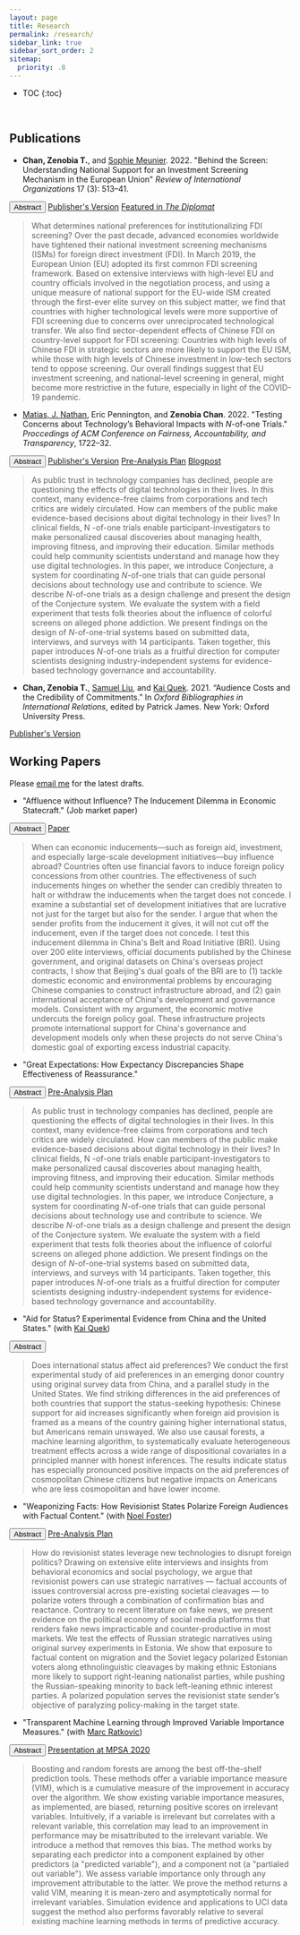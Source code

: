 ```yaml
---
layout: page
title: Research
permalink: /research/
sidebar_link: true
sidebar_sort_order: 2
sitemap:
  priority: .8
---
```


* TOC
{:toc}
<p>&nbsp;</p>

## Publications

* **Chan, Zenobia T.**, and <a href="https://scholar.princeton.edu/smeunier/home" target="_blank">Sophie Meunier</a>. 2022. "Behind the Screen: Understanding National Support for an Investment Screening Mechanism in the European Union" _Review of International Organizations_ 17 (3): 513–41.

<button type="button" class="btn" data-toggle="collapse" data-target="behindTheScreen">Abstract</button>
<a href="https://doi.org/10.1007/s11558-021-09436-y" target="_blank" class="button">Publisher's Version</a>
<a href="https://thediplomat.com/2021/04/think-the-eu-isnt-acting-on-china-look-closer/" target="_blank" class="button">Featured in <i>The Diplomat</i></a>
</div><div id="behindTheScreen" class="collapse">
    <blockquote>What determines national preferences for institutionalizing FDI screening? Over the past decade, advanced economies worldwide have tightened their national investment screening mechanisms (ISMs) for foreign direct investment (FDI). In March 2019, the European Union (EU) adopted its first common FDI screening framework. Based on extensive interviews with high-level EU and country officials involved in the negotiation process, and using a unique measure of national support for the EU-wide ISM created through the first-ever elite survey on this subject matter, we find that countries with higher technological levels were more supportive of FDI screening due to concerns over unreciprocated technological transfer. We also find sector-dependent effects of Chinese FDI on country-level support for FDI screening: Countries with high levels of Chinese FDI in strategic sectors are more likely to support the EU ISM, while those with high levels of Chinese investment in low-tech sectors tend to oppose screening. Our overall findings suggest that EU investment screening, and national-level screening in general, might become more restrictive in the future, especially in light of the COVID-19 pandemic.</blockquote>
</div>

* <a href="https://natematias.com/" target="_blank">Matias, J. Nathan</a>, Eric Pennington, and **Zenobia Chan**. 2022. "Testing Concerns about Technology’s Behavioral Impacts with <i>N</i>-of-one Trials." _Proccedings of ACM Conference on Fairness, Accountability, and Transparency_, 1722–32. 

<button type="button" class="button" data-toggle="collapse" data-target="nOfOne">Abstract</button>
<a href="https://doi.org/10.1145/3531146.3533227" target="_blank" class="button">Publisher's Version</a>
<a href="https://osf.io/tn6x4/" target="_blank" class="button">Pre-Analysis Plan</a>
<a href="https://citizensandtech.org/conjecture/" target="_blank" class="button">Blogpost</a>
</div><div id="nOfOne" class="collapse">
    <blockquote>As public trust in technology companies has declined, people are questioning the effects of digital technologies in their lives. In this context, many evidence-free claims from corporations and tech critics are widely circulated. How can members of the public make evidence-based decisions about digital technology in their lives? In clinical fields, N -of-one trials enable participant-investigators to make personalized causal discoveries about managing health, improving fitness, and improving their education. Similar methods could help community scientists understand and manage how they use digital technologies. In this paper, we introduce Conjecture, a system for coordinating <i>N</i>-of-one trials that can guide personal decisions about technology use and contribute to science. We describe <i>N</i>-of-one trials as a design challenge and present the design of the Conjecture system. We evaluate the system with a field experiment that tests folk theories about the influence of colorful screens on alleged phone addiction. We present findings on the design of <i>N</i>-of-one-trial systems based on submitted data, interviews, and surveys with 14 participants. Taken together, this paper introduces <i>N</i>-of-one trials as a fruitful direction for computer scientists designing industry-independent systems for evidence-based technology governance and accountability.</blockquote>
</div>



* **Chan, Zenobia T.**, <a href="https://government.cornell.edu/samuel-liu" target="_blank">Samuel Liu</a>, and <a href="https://ppaweb.hku.hk/f/quek" target="_blank">Kai Quek</a>. 2021. “Audience Costs and the Credibility of Commitments.” In _Oxford Bibliographies in International Relations_, edited by Patrick James. New York: Oxford University Press.

<a href="https://doi.org/10.1093/OBO/9780199743292-0305" target="_blank" class="button">Publisher's Version</a>



## Working Papers

Please <a href="mailto:zeno@princeton.edu" target="_blank">email me</a> for the latest drafts.

* "Affluence without Influence? The Inducement Dilemma in Economic Statecraft." (Job market paper)

<button type="button" class="button" data-toggle="collapse" data-target="affluenceWithoutInfluence">Abstract</button>
<a href="https://j.mp/zChan" target="_blank" class="button">Paper</a>
</div><div id="affluenceWithoutInfluence" class="collapse">
    <blockquote>When can economic inducements––such as foreign aid, investment, and especially large-scale development initiatives––buy influence abroad? Countries often use financial favors to induce foreign policy concessions from other countries. The effectiveness of such inducements hinges on whether the sender can credibly threaten to halt or withdraw the inducements when the target does not concede. I examine a substantial set of development initiatives that are lucrative not just for the target but also for the sender. I argue that when the sender profits from the inducement it gives, it will not cut off the inducement, even if the target does not concede. I test this inducement dilemma in China's Belt and Road Initiative (BRI). Using over 200 elite interviews, official documents published by the Chinese government, and original datasets on China's overseas project contracts, I show that Beijing's dual goals of the BRI are to (1) tackle domestic economic and environmental problems by encouraging Chinese companies to construct infrastructure abroad, and (2) gain international acceptance of China's development and governance models. Consistent with my argument, the economic motive undercuts the foreign policy goal. These infrastructure projects promote international support for China's governance and development models only when these projects do not serve China's domestic goal of exporting excess industrial capacity.</blockquote>
</div>


* "Great Expectations: How Expectancy Discrepancies Shape Effectiveness of Reassurance."

<button type="button" class="button" data-toggle="collapse" data-target="greatExpectations">Abstract</button>
<a href="https://osf.io/45ye8/" target="_blank" class="button">Pre-Analysis Plan</a>
</div><div id="greatExpectations" class="collapse">
    <blockquote>As public trust in technology companies has declined, people are questioning the effects of digital technologies in their lives. In this context, many evidence-free claims from corporations and tech critics are widely circulated. How can members of the public make evidence-based decisions about digital technology in their lives? In clinical fields, N -of-one trials enable participant-investigators to make personalized causal discoveries about managing health, improving fitness, and improving their education. Similar methods could help community scientists understand and manage how they use digital technologies. In this paper, we introduce Conjecture, a system for coordinating <i>N</i>-of-one trials that can guide personal decisions about technology use and contribute to science. We describe <i>N</i>-of-one trials as a design challenge and present the design of the Conjecture system. We evaluate the system with a field experiment that tests folk theories about the influence of colorful screens on alleged phone addiction. We present findings on the design of <i>N</i>-of-one-trial systems based on submitted data, interviews, and surveys with 14 participants. Taken together, this paper introduces <i>N</i>-of-one trials as a fruitful direction for computer scientists designing industry-independent systems for evidence-based technology governance and accountability.</blockquote>
</div>


* "Aid for Status? Experimental Evidence from China and the United States." (with <a href="https://ppaweb.hku.hk/f/quek" target="_blank">Kai Quek</a>)

<button type="button" class="button" data-toggle="collapse" data-target="aidForStatus">Abstract</button>
</div><div id="aidForStatus" class="collapse">
    <blockquote>Does international status affect aid preferences? We conduct the first experimental study of aid preferences in an emerging donor country using original survey data from China, and a parallel study in the United States. We find striking differences in the aid preferences of both countries that support the status-seeking hypothesis: Chinese support for aid increases significantly when foreign aid provision is framed as a means of the country gaining higher international status, but Americans remain unswayed. We also use causal forests, a machine learning algorithm, to systematically evaluate heterogeneous treatment effects across a wide range of dispositional covariates in a principled manner with honest inferences. The results indicate status has especially pronounced positive impacts on the aid preferences of cosmopolitan Chinese citizens but negative impacts on Americans who are less cosmopolitan and have lower income.</blockquote>
</div>



* "Weaponizing Facts: How Revisionist States Polarize Foreign Audiences with Factual Content." (with <a href="https://www.noelfoster.com/" target="_blank">Noel Foster</a>)

<button type="button" class="button" data-toggle="collapse" data-target="weaponizingFacts">Abstract</button>
<a href="https://osf.io/b56md/" target="_blank" class="button">Pre-Analysis Plan</a>
</div><div id="weaponizingFacts" class="collapse">
    <blockquote>How do revisionist states leverage new technologies to disrupt foreign politics? Drawing on extensive elite interviews and insights from behavioral economics and social psychology, we argue that revisionist powers can use strategic narratives — factual accounts of issues controversial across pre-existing societal cleavages — to polarize voters through a combination of confirmation bias and reactance. Contrary to recent literature on fake news, we present evidence on the political economy of social media platforms that renders fake news impracticable and counter-productive in most markets. We test the effects of Russian strategic narratives using original survey experiments in Estonia. We show that exposure to factual content on migration and the Soviet legacy polarized Estonian voters along ethnolinguistic cleavages by making ethnic Estonians more likely to support right-leaning nationalist parties, while pushing the Russian-speaking minority to back left-leaning ethnic interest parties. A polarized population serves the revisionist state sender’s objective of paralyzing policy-making in the target state.</blockquote>
</div>



* "Transparent Machine Learning through Improved Variable Importance Measures." (with <a href="https://scholar.princeton.edu/ratkovic/home" target="_blank">Marc Ratkovic</a>)

<button type="button" class="button" data-toggle="collapse" data-target="vim">Abstract</button>
<a href="https://youtu.be/44u5qYwUL-U" target="_blank" class="button">Presentation at MPSA 2020</a>
</div><div id="vim" class="collapse">
    <blockquote>Boosting and random forests are among the best off-the-shelf prediction tools. These methods offer a variable importance measure (VIM), which is a cumulative measure of the improvement in accuracy over the algorithm.  We show existing variable importance measures, as implemented, are biased, returning positive scores on irrelevant variables.  Intuitively, if a variable is irrelevant but correlates with a relevant variable, this correlation may lead to an improvement in performance may be misattributed to the irrelevant variable.   We introduce a method that removes this bias.  The method works by separating each predictor into a component explained by other predictors (a "predicted variable"), and a component not (a "partialed out variable").  We assess variable importance only through any improvement attributable to the latter.  We prove the method returns a valid VIM, meaning it is mean-zero  and asymptotically normal for irrelevant variables.  Simulation evidence and applications to UCI data suggest the method also performs favorably relative to several existing machine learning methods in terms of predictive accuracy.</blockquote>
</div>

